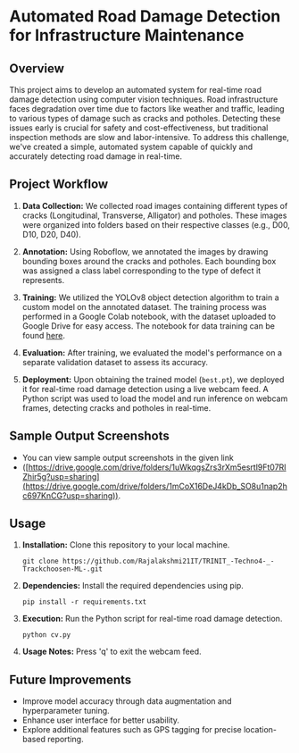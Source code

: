 # Automated Road Damage Detection for Infrastructure Maintenance

## Overview
This project aims to develop an automated system for real-time road damage detection using computer vision techniques. Road infrastructure faces degradation over time due to factors like weather and traffic, leading to various types of damage such as cracks and potholes. Detecting these issues early is crucial for safety and cost-effectiveness, but traditional inspection methods are slow and labor-intensive. To address this challenge, we've created a simple, automated system capable of quickly and accurately detecting road damage in real-time.

## Project Workflow
1. **Data Collection:** We collected road images containing different types of cracks (Longitudinal, Transverse, Alligator) and potholes. These images were organized into folders based on their respective classes (e.g., D00, D10, D20, D40).

2. **Annotation:** Using Roboflow, we annotated the images by drawing bounding boxes around the cracks and potholes. Each bounding box was assigned a class label corresponding to the type of defect it represents.

3. **Training:** We utilized the YOLOv8 object detection algorithm to train a custom model on the annotated dataset. The training process was performed in a Google Colab notebook, with the dataset uploaded to Google Drive for easy access. The notebook for data training can be found [here](https://colab.research.google.com/drive/1jr7OKO4Kr53jkHsJTaNcwG4iRKR_g86s?usp=sharing).

4. **Evaluation:** After training, we evaluated the model's performance on a separate validation dataset to assess its accuracy.

5. **Deployment:** Upon obtaining the trained model (`best.pt`), we deployed it for real-time road damage detection using a live webcam feed. A Python script was used to load the model and run inference on webcam frames, detecting cracks and potholes in real-time.


## Sample Output Screenshots
- You can view sample output screenshots in the given link
- ([https://drive.google.com/drive/folders/1uWkqgsZrs3rXm5esrtl9Ft07RIZhir5g?usp=sharing](https://drive.google.com/drive/folders/1mCoX16DeJ4kDb_SO8u1nap2hc697KnCG?usp=sharing)).


## Usage
1. **Installation:** Clone this repository to your local machine.
   ```
   git clone https://github.com/Rajalakshmi21IT/TRINIT_-Techno4-_-Trackchoosen-ML-.git
   ```
   
2. **Dependencies:** Install the required dependencies using pip.
   ```
   pip install -r requirements.txt
   ```

3. **Execution:** Run the Python script for real-time road damage detection.
   ```
   python cv.py
   ```

4. **Usage Notes:** Press 'q' to exit the webcam feed.

## Future Improvements
- Improve model accuracy through data augmentation and hyperparameter tuning.
- Enhance user interface for better usability.
- Explore additional features such as GPS tagging for precise location-based reporting.

